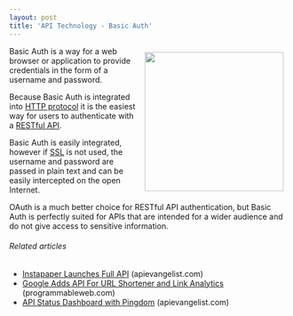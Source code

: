 ```yaml
---
layout: post
title: 'API Technology - Basic Auth'
---
```

<img style="padding: 10px;" src="http://kinlane-productions.s3.amazonaws.com/basic-auth.png" alt="" width="250" align="right" />Basic Auth is a way for a web browser or application to provide credentials in the form of a username and password.<p></p>
Because Basic Auth is integrated into <a class="zem_slink" title="Hypertext Transfer Protocol" rel="wikipedia" href="http://en.wikipedia.org/wiki/Hypertext_Transfer_Protocol">HTTP protocol</a> it is the easiest way for users to authenticate with a <a class="zem_slink" title="Representational State Transfer" rel="wikipedia" href="http://en.wikipedia.org/wiki/Representational_State_Transfer">RESTful API</a>.<p></p>
Basic Auth is easily integrated, however if <a class="zem_slink" title="Transport Layer Security" rel="wikipedia" href="http://en.wikipedia.org/wiki/Transport_Layer_Security">SSL</a> is not used, the username and password are passed in plain text and can be easily intercepted on the open Internet.<p></p>
OAuth is a much better choice for RESTful API authentication, but Basic Auth is perfectly suited for APIs that are intended for a wider audience and do not give access to sensitive information.
<h6 class="zemanta-related-title" style="font-size: 1em;">Related articles</h6>
<ul class="zemanta-article-ul">
	<li class="zemanta-article-ul-li"><a href="http://blog.apievangelist.com/2011/02/10/instapaper-launches-full-api/">Instapaper Launches Full API</a> (apievangelist.com)</li>
	<li class="zemanta-article-ul-li"><a href="http://blog.programmableweb.com/2011/01/11/google-adds-api-for-url-shortener-and-link-analytics/">Google Adds API For URL Shortener and Link Analytics</a> (programmableweb.com)</li>
	<li class="zemanta-article-ul-li"><a href="http://blog.apievangelist.com/2011/02/12/api-status-dashboard-with-pingdom/">API Status Dashboard with Pingdom</a> (apievangelist.com)</li>
</ul>
